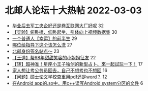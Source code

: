 # 北邮人论坛十大热帖 2022-03-03

- [毕业后去军工央企好还是卷互联网大厂好呢](https://bbs.byr.cn/article/Job/2158236) 32
- [【实验】俯卧撑、仰卧起坐、引体向上视频数据集](https://bbs.byr.cn/article/BNU/15504) 30
- [一个普通人【幸运】的前半生](https://bbs.byr.cn/article/Feeling/3185293) 29
- [哪位给指导下这个该怎么洗](https://bbs.byr.cn/article/Talking/6331445) 27
- [北邮身份签名站点～](https://bbs.byr.cn/article/Security/45552) 23
- [【王道】帮98年甜甜笑容的小姐姐征友](https://bbs.byr.cn/article/Friends/2017693) 22
- [【转】超神准！星座小王子独创的新型占卜、來一起試玩一下！](https://bbs.byr.cn/article/Constellations/326533) 17
- [家人想让考公务员回去，自己不想考也不想回](https://bbs.byr.cn/article/WorkLife/1182442) 16
- [【问题】硕士论文学校查重用pdf还是word？](https://bbs.byr.cn/article/Paper/46049) 12
- [在Android app的.so中，用c++读写Android system分区的文件](https://bbs.byr.cn/article/CPP/101713) 6



